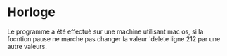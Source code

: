 # Horloge

Le programme a été effectuè sur une machine utilisant mac os, si la focntion pause ne marche pas changer la valeur 'delete
ligne 212 par une autre valeurs.
